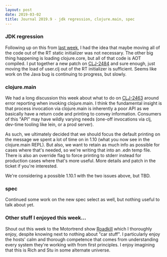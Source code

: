 ```yaml
---
layout: post
date: 2019-03-02
title: Journal 2019.9 - jdk regression, clojure.main, spec
---
```


### JDK regression

Following up on this from [last week](http://insideclojure.org/2019/02/22/journal/), I had the idea that maybe moving all of the code out of the RT static initializer was not necessary. The other big thing happening is loading clojure.core, but all of that code is AOT compiled. I put together a new patch on [CLJ-2484](https://dev.clojure.org/jira/browse/CLJ-2484) and sure enough, just moving the load of user.clj out of the RT initializer is sufficient.
 Seems like work on the Java bug is continuing to progress, but slowly.

### clojure.main

We had a long discussion this week about what to do on [CLJ-2463](https://dev.clojure.org/jira/browse/CLJ-2463) around error reporting when invoking clojure.main. I think the fundamental insight is that process invocation via clojure.main is inherently a poor API as we basically have a return code and printing to convey information. Consumers of this "API" may have wildly varying needs (one-off invocations via clj, dev-time tooling like lein, or a prod server). 

As such, we ultimately decided that we should focus the default printing on the message we spent a lot of time on in 1.10 (what you now see in the clojure.main REPL). But also, we want to retain as much info as possible for cases where that's needed, so we're writing that into an .edn temp file. There is also an override flag to force printing to stderr instead for production cases where that's more useful. More details and patch in the ticket if you're interested.

We're considering a possible 1.10.1 with the two issues above, but TBD.

### spec

Continued some work on the new spec select as well, but nothing useful to talk about yet.

### Other stuff I enjoyed this week...

Shout out this week to the Motortrend show [Roadkill](http://www.roadkill.com/) which I thoroughly enjoy, despite knowing next to nothing about "car stuff". I particularly enjoy the hosts' calm and thorough competence that comes from understanding every system they're working with from first principles. I enjoy imagining that this is Rich and Stu in some alternate universe.
